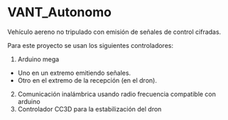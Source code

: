 # VANT_Autonomo
Vehículo aereno no tripulado con emisión de señales de control cifradas.

Para este proyecto se usan los siguientes controladores:

1. Arduino mega

* Uno en un extremo emitiendo señales.  
* Otro en el extremo de la recepción (en el dron).  

2. Comunicación inalámbrica usando radio frecuencia compatible con arduino 
3. Controlador CC3D para la estabilización del dron
